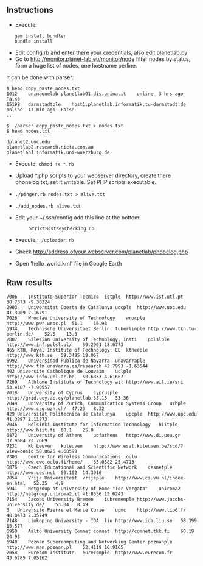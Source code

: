 ## Instructions

* Execute:

 ```
    gem install bundler
    bundle install
 ```

*  Edit config.rb and enter there your credentials, also edit planetlab.py 
*  Go to http://monitor.planet-lab.eu/monitor/node 
   filter nodes by status, form a huge list of nodes, one hostname perline.

It can be done with parser:

```
$ head copy_paste_nodes.txt 
1012	uninaonelab	planetlab01.dis.unina.it	online	3 hrs ago	False 
15198	darmstadtple	host1.planetlab.informatik.tu-darmstadt.de	online	13 min ago	False 
...

$ ./parser copy_paste_nodes.txt > nodes.txt
$ head nodes.txt 

dplanet2.uoc.edu 
planetlab2.research.nicta.com.au 
planetlab1.informatik.uni-wuerzburg.de 
```


* Execute: `chmod +x *.rb`
* Upload *.php scripts to your webserver directory, create there phonelog.txt, set it writable. Set PHP scripts executable.
* `./pinger.rb nodes.txt > alive.txt`
* `./add_nodes.rb alive.txt`
*  Edit your ~/.ssh/config add this line at the bottom:

		
			StrictHostKeyChecking no
			

* Execute: 
  `./uploader.rb`
* Check http://address.ofyour.webserver.com/planetlab/phobelog.php
* Open 'hello_world.kml' file in Google Earth

## Raw results

```
7006	Instituto Superior Tecnico	istple	http://www.ist.utl.pt	38.7373	-9.30324
2903	Universitat Oberta de Catalunya	uocple	http://www.uoc.edu	41.3909	2.16791
7026	Wroclaw University of Technology	wrocple	http://www.pwr.wroc.pl	51.1	16.93
6934	Technische Universitaet Berlin	tuberlinple	http://www.tkn.tu-berlin.de/	52.5	13.3
2887	Silesian University of Technology, Insti	polslple	http://www.inf.polsl.pl/	50.2901	18.6773
465	KTH, Royal Institute of Technology, EE	ktheeple	http://www.kth.se	59.3495	18.067
6992	Universidad Publica de Navarra	unavarraple	http://www.tlm.unavarra.es/research	42.7993	-1.63544
402	Universite Catholique de Louvain	uclple	http://www.info.ucl.ac.be	50.6833	4.61667
7269	Athlone Institute of Technology	ait	http://www.ait.ie/sri	53.4187	-7.90557
7018	University of Cyprus	cyprusple	http://grid.ucy.ac.cy/planetlab	35.15	33.36
7049	University of Zurich, Communication Systems Group	uzhple	http://www.csg.uzh.ch/	47.23	8.32
429	Universitat Politecnica de Catalunya	upcple	http://www.upc.edu	41.3897	2.11273
7046	Helsinki Institute for Information Technology	hiitple	http://www.hiit.fi	60.1	25.0
6872	University of Athens	uofathens	http://www.di.uoa.gr	37.9684	23.7669
7231	KU Leuven	kuleuven	http://www.esat.kuleuven.be/scd/?view=cosic	50.8625	4.68599
7303	Centre for Wireless Communications	oulu	http://www.cwc.oulu.fi/home/	65.0582	25.4713
6876	Czech Educational and Scientific Network	cesnetple	http://www.ces.net	50.102	14.3916
7054	Vrije Universiteit	vrijeple	http://www.cs.vu.nl/index-en.html	52.35	4.9
6941	Netgroup at University of Rome "Tor Vergata"	uniroma2	http://netgroup.uniroma2.it	41.8556	12.6243
7154	Jacobs University Bremen	iubremenple	http://www.jacobs-university.de/	53.04	8.49
3	Universite Pierre et Marie Curie	upmc	http://www.lip6.fr	48.8473	2.35749
7148	Linkoping University - IDA	liu	http://www.ida.liu.se	58.399	15.577
6950	Aalto University Comnet	comnet	http://comnet.tkk.fi	60.19	24.93
6940	Poznan Supercomputing and Networking Center	poznanple	http://www.man.poznan.pl	52.4118	16.9165
7058	Eurecom Institute	eurecomple	http://www.eurecom.fr	43.6285	7.05162
```
